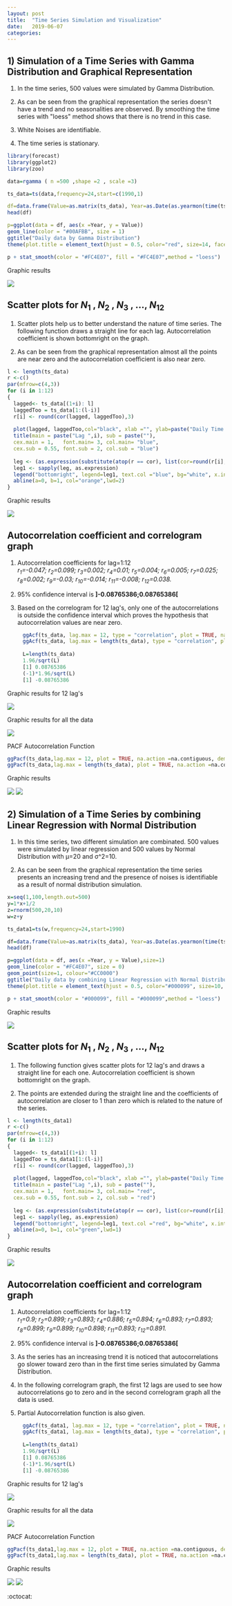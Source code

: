 ```yaml
---
layout: post
title:  "Time Series Simulation and Visualization"
date:   2019-06-07
categories: 
---
```

## 1) Simulation of a Time Series with Gamma Distribution and Graphical Representation

1) In the time series, 500 values were simulated by Gamma Distribution.

2) As can be seen from the graphical representation the series doesn't have a trend and no seasonalities are observed. By smoothing the    time series with "loess" method shows that there is no trend in this case.

3) White Noises are identifiable.

4) The time series is stationary.


```R
library(forecast)
library(ggplot2)
library(zoo)

data=rgamma ( n =500 ,shape =2 , scale =3)

ts_data=ts(data,frequency=24,start=c(1990,1)

df=data.frame(Value=as.matrix(ts_data), Year=as.Date(as.yearmon(time(ts_data))))
head(df)

p=ggplot(data = df, aes(x =Year, y = Value))
geom_line(color = "#00AFBB", size = 1) 
ggtitle("Daily data by Gamma Distribution")
theme(plot.title = element_text(hjust = 0.5, color="red", size=14, face="bold.italic"))

p + stat_smooth(color = "#FC4E07", fill = "#FC4E07",method = "loess")
```

Graphic results

 ![](../public/gamma-series-graphic.png)


## Scatter plots for *N*<sub>1</sub> , *N*<sub>2</sub> , *N*<sub>3</sub> , ..., *N*<sub>12</sub>

1)	Scatter plots help us to better understand the nature of time series. The following function draws a straight line for each lag.        Autocorrelation coefficient is shown bottomright on the graph.

2) As can be seen from the graphical representation almost all the points are near zero and the autocorrelation coefficient is also near    zero.

```R
l <- length(ts_data)
r <-c()
par(mfrow=c(4,3))
for (i in 1:12)
{
  lagged<- ts_data[(1+i): l]
  laggedToo = ts_data[1:(l-i)]
  r[i] <- round(cor(lagged, laggedToo),3)
  
  plot(lagged, laggedToo,col="black", xlab ="", ylab=paste("Daily Time Series Lag",i))
  title(main = paste("Lag ",i), sub = paste(""),
  cex.main = 1,   font.main= 3, col.main= "blue",
  cex.sub = 0.55, font.sub = 2, col.sub = "blue")
  
  leg <- (as.expression(substitute(atop(r == cor), list(cor=round(r[i],3)))))
  leg1 <- sapply(leg, as.expression)
  legend("bottomright", legend=leg1, text.col ="blue", bg="white", x.intersp=0)
  abline(a=0, b=1, col="orange",lwd=2)    
}
```

Graphic results

 ![](../public/scatter-plot-gamma.png)

## Autocorrelation coefficient and correlogram graph

1) Autocorrelation coefficients for lag=1:12         
 *r<sub>1</sub>=-0.047;* *r<sub>2</sub>=0.099;* *r<sub>3</sub>=0.002;* *r<sub>4</sub>=0.01;* *r<sub>5</sub>=0.004;*              *r<sub>6</sub>=0.005;* *r<sub>7</sub>=0.025;* *r<sub>8</sub>=0.002;* *r<sub>9</sub>=-0.03;* *r<sub>10</sub>=-0.014;*        *r<sub>11</sub>=-0.008;* *r<sub>12</sub>=0.038.*
 
2) 95% confidence interval is <b>]-0.08765386;0.08765386[</b>

3) Based on the correlogram for 12 lag's, only one of the autocorrelations is outside the confidence interval which proves the            hypothesis that autocorrelation values are near zero.  

```R  
     ggAcf(ts_data, lag.max = 12, type = "correlation", plot = TRUE, na.action = na.contiguous, demean = TRUE,main="")
     ggAcf(ts_data, lag.max = length(ts_data), type = "correlation", plot = TRUE, na.action = na.contiguous, demean = TRUE,main="")
     
     L=length(ts_data)
     1.96/sqrt(L) 
     [1] 0.08765386
     (-1)*1.96/sqrt(L) 
     [1] -0.08765386
```

Graphic results for 12 lag's 

  ![](../public/acf-correlation-12lags.png) 

Graphic results for all the data

  ![](../public/acf-correlation-alldata.png)  
 
PACF Autocorrelation Function

```R
ggPacf(ts_data,lag.max = 12, plot = TRUE, na.action =na.contiguous, demean = TRUE, main="")  
ggPacf(ts_data,lag.max = length(ts_data), plot = TRUE, na.action =na.contiguous, demean = TRUE, main="")  
```
Graphic results

  ![](../public/Gamma-pacf-12.png)
  ![](../public/Gamma-pacf-alldata.png) 
 
 
## 2) Simulation of a Time Series by combining Linear Regression with Normal Distribution
 
1) In this time series, two different simulation are combinated. 500 values were simulated by linear regression and 500 values by Normal Distribution with µ=20 and σ^2=10.

2) As can be seen from the graphical representation the time series presents an increasing trend and the presence of noises is              identifiable as a result of normal distribution simulation. 

```R
x=seq(1,100,length.out=500)    
y=1*x+1/2     
z=rnorm(500,20,10)    
w=z+y  

ts_data1=ts(w,frequency=24,start=1990)

df=data.frame(Value=as.matrix(ts_data), Year=as.Date(as.yearmon(time(ts_data))))
head(df)

p=ggplot(data = df, aes(x =Year, y = Value),size=1)
geom_line(color = "#FC4E07", size = 0)
geom_point(size=1, colour="#CC0000")
ggtitle("Daily data by combining Linear Regression with Normal Distribution")
theme(plot.title = element_text(hjust = 0.5, color="#000099", size=10, face="bold.italic"))

p + stat_smooth(color = "#000099", fill = "#000099",method = "loess")
```
Graphic results

![](../public/LR-ND-Series.png)


## Scatter plots for *N*<sub>1</sub> , *N*<sub>2</sub> , *N*<sub>3</sub> , ..., *N*<sub>12</sub>

1) The following function gives scatter plots for 12 lag's and draws a straight line for each one. Autocorrelation coefficient is shown    bottomright on the graph. 

2) The points are extended during the straight line and the coefficients of autocorrelation are closer to 1 than zero which is              related to the nature of the series.

```R
l <- length(ts_data1)
r <-c()
par(mfrow=c(4,3))
for (i in 1:12)
{
  lagged<- ts_data1[(1+i): l]
  laggedToo = ts_data1[1:(l-i)]
  r[i] <- round(cor(lagged, laggedToo),3)
  
  plot(lagged, laggedToo,col="black", xlab ="", ylab=paste("Daily Time Series Lag",i))
  title(main = paste("Lag ",i), sub = paste(""),
  cex.main = 1,   font.main= 3, col.main= "red",
  cex.sub = 0.55, font.sub = 2, col.sub = "red")
  
  leg <- (as.expression(substitute(atop(r == cor), list(cor=round(r[i],3)))))
  leg1 <- sapply(leg, as.expression)
  legend("bottomright", legend=leg1, text.col ="red", bg="white", x.intersp=0)
  abline(a=0, b=1, col="green",lwd=1)    
}
```
Graphic results

![](../public/LR-ND-Scatterplots.png)


## Autocorrelation coefficient and correlogram graph

1) Autocorrelation coefficients for lag=1:12         
 *r<sub>1</sub>=0.9;* *r<sub>2</sub>=0.899;* *r<sub>3</sub>=0.893;* *r<sub>4</sub>=0.886;* *r<sub>5</sub>=0.894;*            *r<sub>6</sub>=0.893;* *r<sub>7</sub>=0.893;* *r<sub>8</sub>=0.899;* *r<sub>9</sub>=0.899;* *r<sub>10</sub>=0.898;*      *r<sub>11</sub>=0.893;* *r<sub>12</sub>=0.891.*
     
2) 95% confidence interval is <b>]-0.08765386;0.08765386[</b>

3) As the series has an increasing trend it is noticed that autocorrelations go slower toward zero than in the first time series            simulated by Gamma Distribution.
4) In the following correlogram graph, the first 12 lags are used to see how autocorrelations go to zero and in the second            correlogram graph all the data is used.
5) Partial Autocorrelation function is also given.

```R  
     ggAcf(ts_data1, lag.max = 12, type = "correlation", plot = TRUE, na.action = na.contiguous, demean = TRUE,main="")
     ggAcf(ts_data1, lag.max = length(ts_data), type = "correlation", plot = TRUE, na.action = na.contiguous, demean = TRUE,main="")
     
     L=length(ts_data1)
     1.96/sqrt(L) 
     [1] 0.08765386
     (-1)*1.96/sqrt(L) 
     [1] -0.08765386
```

Graphic results for 12 lag's 

  ![](../public/LR-ND-Acf-correlation-12lags.png) 

Graphic results for all the data

  ![](../public/LR-ND-Acf-correlation-alldata.png)  
 
PACF Autocorrelation Function

```R
ggPacf(ts_data1,lag.max = 12, plot = TRUE, na.action =na.contiguous, demean = TRUE, main="")  
ggPacf(ts_data1,lag.max = length(ts_data), plot = TRUE, na.action =na.contiguous, demean = TRUE, main="")  
```
Graphic results

  ![](../public/LR-ND-Pacf-correlation-12lags.png)
  ![](../public/LR-ND-Pacf-correlation-alldata.png) 
  
  
:octocat: 
